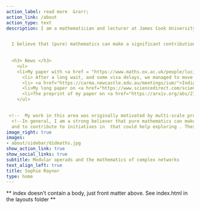 ```yaml
---
action_label: read more  &rarr;
action_link: /about
action_type: text
description: I am a mathematician and lecturer at James Cook University, Bebegu Yumba campus, working in the [College of Arts, Society and Education (CASE)](https://www.jcu.edu.au/college-of-arts-society-and-education), and the [College of Science and Engineering](https://www.jcu.edu.au/college-of-science-and-engineering). Before moving to JCU, I was a post-doctoral researcher at the [Centre of Australian Category Theory (CoACT)](https://www.mq.edu.au/research/research-centres-groups-and-facilities/innovative-technologies/centres/centre-of-australian-category-theory-coact), Macquarie University. My research is in the general area of operad theory, with a focus on modular operads and their foundations. My aim is to develop modular operadic techniques to improve our understanding of complex networks. I also have a lifelong interest in inclusive maths education. 


  I believe that (pure) mathematics can make a significant contribution in the search for enduring solutions to some of the world's most pressing problems. As a working mathematician, it is my responsibility to critically examine my assumptions, practices and institutions, and work to highlight and dismantle barriers to opportunity for participation in mathematical enquiry. 
  
  
  <h3> News </h3>
    <ul>
    <li>My paper with <a href = "https://www.maths.ox.ac.uk/people/luciana.basualdo-bonatto">Luci Bonatto</a>, Safia Chettih, <a href ="https://www.ntnu.edu/employees/abigail.linton">Abigail Linton</a>, <a href ="https://www.marcyrobertson.com/"> Marcy Robertson</a> and <a href ="http://web.math.ku.dk/~wahl/">Nathalie Wahl</a> on <a href="https://www.sciencedirect.com/science/article/pii/S0166864122001092">An infinity operad for normalized cacti</a> has been published in <a href = "https://www.sciencedirect.com/journal/topology-and-its-applications">Topology and its Applications</a>.</li>
      <li> After a long wait, and some visa delays, we managed to move and start our new jobs. As of February 2022, I am a lecturer at <a href = "https://www.jcu.edu.au/">JCU</a>. It's been a full-on first semester, so this site has been rather ignored.</li> 
      <li> <a href="https://carma.newcastle.edu.au/meetings/ium/">Indigenising University Mathematics</a> conference at the University of Newcastle 20-21 September 2021. Here are my <a href="/blog/ium_reflections/">reflections</a>. (With corrections to the version included in the MQ Maths and Stats October newsletter.) </li>
      <li>My long paper on <a href="https://www.sciencedirect.com/science/article/pii/S0001870821004503">Graphical combinatorics and a distributive law for modular operads</a> has been published in <a href="https://www.sciencedirect.com/journal/advances-in-mathematics/vol/392/suppl/C3">Advances in Mathematics</a>.  <!-- It can be accessed without subscription for a limited time <a href="https://authors.elsevier.com/a/1dnt0RELdnJN3">here.</a> </li> -->
      <li>The preprint of my paper on <a href="https://arxiv.org/abs/2108.04557">Brauer diagrams, modular operads and a nerve theorem for circuit algebras</a> is available on the arXiv. </li>
    </ul> 
  

 <!--  My work in this area was originally motivated by multi-scale problems in neuroscience, and much of my current research is concerned with building an abstract mathematical theory of network cycles as generators of complexity. I am particularly interested in building research collaborations with the aim of translating this abstract theory into applications towards increasing the interpretability, and reducing the carbon footprint, of AI. -->
  <!--In general, I am a strong believer that pure mathematics can make a  significant contribution in the search for enduring solutions to some of the world's most pressing problems. SOMETHING ABOUT ENGAGEMENT AND OBSTACLES TO OPPORTUNITY... LOOK AT CLOVER'S STATEMENT
  and to contribute to initiatives in  that could help exploring . These days, I am particularly keen to form collaborations to explore the possibilities for translating the abstract mathematical theory of networks with cycles -->
image_right: true
images:
- about/sidebar/didmaths.jpg
show_action_link: true
show_social_links: true
subtitle: Modular operads and the mathematics of complex networks 
text_align_left: true
title: Sophie Raynor
type: home
---
```


** index doesn't contain a body, just front matter above.
See index.html in the layouts folder **
